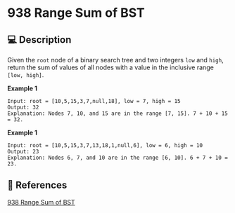 # 938 Range Sum of BST

## 💻 Description

Given the `root` node of a binary search tree and two integers `low` and `high`, return the sum of values of all nodes with a value in the inclusive range `[low, high]`.

**Example 1**

```
Input: root = [10,5,15,3,7,null,18], low = 7, high = 15
Output: 32
Explanation: Nodes 7, 10, and 15 are in the range [7, 15]. 7 + 10 + 15 = 32.
```

**Example 1**

```
Input: root = [10,5,15,3,7,13,18,1,null,6], low = 6, high = 10
Output: 23
Explanation: Nodes 6, 7, and 10 are in the range [6, 10]. 6 + 7 + 10 = 23.
```

## 🔗 References

[938 Range Sum of BST](https://leetcode.com/problems/range-sum-of-bst/description/)

<!-- [938 Range Sum of BST explained by ]() -->
